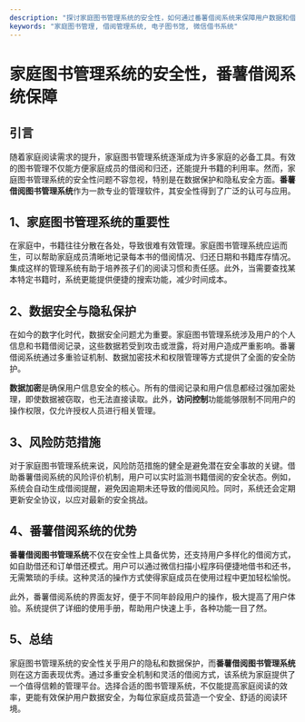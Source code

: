 ```yaml
---
description: "探讨家庭图书管理系统的安全性，如何通过番薯借阅系统来保障用户数据和借阅行为的安全。"
keywords: "家庭图书管理, 借阅管理系统, 电子图书馆, 微信借书系统"
---
```

# 家庭图书管理系统的安全性，番薯借阅系统保障

## 引言

随着家庭阅读需求的提升，家庭图书管理系统逐渐成为许多家庭的必备工具。有效的图书管理不仅能方便家庭成员的借阅和归还，还能提升书籍的利用率。然而，家庭图书管理系统的安全性问题不容忽视，特别是在数据保护和隐私安全方面。**番薯借阅图书管理系统**作为一款专业的管理软件，其安全性得到了广泛的认可与应用。

## 1、家庭图书管理系统的重要性

在家庭中，书籍往往分散在各处，导致很难有效管理。家庭图书管理系统应运而生，可以帮助家庭成员清晰地记录每本书的借阅情况、归还日期和书籍库存情况。集成这样的管理系统有助于培养孩子们的阅读习惯和责任感。此外，当需要查找某本特定书籍时，系统更能提供便捷的搜索功能，减少时间成本。

## 2、数据安全与隐私保护

在如今的数字化时代，数据安全问题尤为重要。家庭图书管理系统涉及用户的个人信息和书籍借阅记录，这些数据若受到攻击或泄露，将对用户造成严重影响。番薯借阅系统通过多重验证机制、数据加密技术和权限管理等方式提供了全面的安全防护。

**数据加密**是确保用户信息安全的核心。所有的借阅记录和用户信息都经过强加密处理，即使数据被窃取，也无法直接读取。此外，**访问控制**功能能够限制不同用户的操作权限，仅允许授权人员进行相关管理。

## 3、风险防范措施

对于家庭图书管理系统来说，风险防范措施的健全是避免潜在安全事故的关键。借助番薯借阅系统的风险评价机制，用户可以实时监测书籍借阅的安全状态。例如，系统会自动生成借阅提醒，避免因逾期未还导致的借阅风险。同时，系统还会定期更新安全协议，以应对最新的安全挑战。

## 4、番薯借阅系统的优势

**番薯借阅图书管理系统**不仅在安全性上具备优势，还支持用户多样化的借阅方式，如自助借还和订单借还模式。用户可以通过微信扫描小程序码便捷地借书和还书，无需繁琐的手续。这种灵活的操作方式使得家庭成员在使用过程中更加轻松愉悦。

此外，番薯借阅系统的界面友好，便于不同年龄段用户的操作，极大提高了用户体验。系统提供了详细的使用手册，帮助用户快速上手，各种功能一目了然。

## 5、总结

家庭图书管理系统的安全性关乎用户的隐私和数据保护，而**番薯借阅图书管理系统**则在这方面表现优秀。通过多重安全机制和灵活的借阅方式，该系统为家庭提供了一个值得信赖的管理平台。选择合适的图书管理系统，不仅能提高家庭阅读的效率，更能有效保护用户数据安全，为每位家庭成员营造一个安全、舒适的阅读环境。
